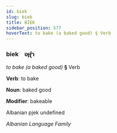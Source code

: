 ```yaml
---
id: biek
slug: biek
title: BİEK
sidebar_position: 577
hoverText: to bake (a baked good) § Verb
---
```


### biek&emsp;<span kind="abugida">ʋɟɽ̑ɿ</span>

*to bake (a baked good)* **§** Verb

**Verb**: to bake

**Noun**: baked good

**Modifier**: bakeable

Albanian pjek undefined

*Albanian Language Family*